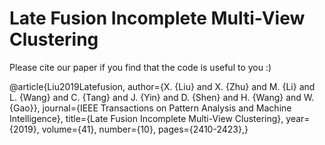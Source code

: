 # Late Fusion Incomplete Multi-View Clustering


Please cite our paper if you find that the code is useful to you :)

@article{Liu2019Latefusion,
  author={X. {Liu} and X. {Zhu} and M. {Li} and L. {Wang} and C. {Tang} and J. {Yin} and D. {Shen} and H. {Wang} and W. {Gao}},
  journal={IEEE Transactions on Pattern Analysis and Machine Intelligence}, 
  title={Late Fusion Incomplete Multi-View Clustering}, 
  year={2019},
  volume={41},
  number={10},
  pages={2410-2423},}
